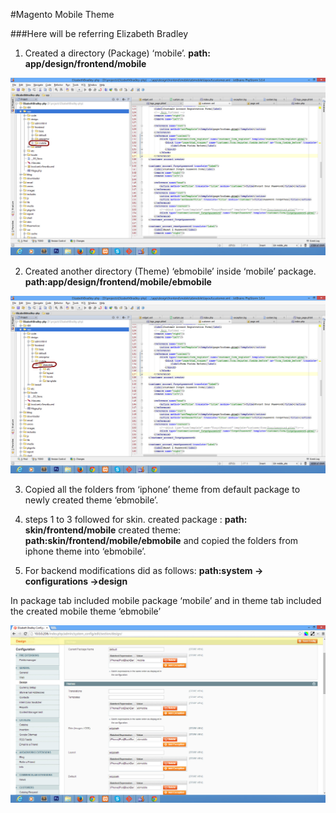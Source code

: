 #Magento Mobile Theme

###Here will be referring Elizabeth Bradley

1. Created a directory (Package) ‘mobile’.
   **path: app/design/frontend/mobile**

  ![alt tag](/images/Magento-images/eb1.jpg)

2. Created another directory (Theme) ‘ebmobile’ inside ‘mobile’ package.
   **path:app/design/frontend/mobile/ebmobile** 

  ![alt tag](/images/Magento-images/eb2.jpg)

3. Copied all the folders from ‘iphone’ theme from default package to newly created theme ‘ebmobile’.

4. steps 1 to 3 followed for skin.
   created package : **path: skin/frontend/mobile**
   created theme: **path:skin/frontend/mobile/ebmobile**
   and copied the folders from iphone theme into ‘ebmobile’.

5. For backend modifications did as follows:
   **path:system -> configurations ->design**

  In package tab included mobile package ‘mobile’ and in theme tab included the created mobile theme ‘ebmobile’

  ![alt tag](/images/Magento-images/eb3.jpg)

